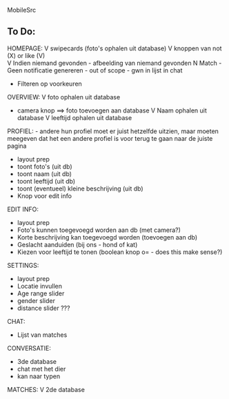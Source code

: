 MobileSrc


To Do:
-------

HOMEPAGE:
V swipecards (foto's ophalen uit database)
V knoppen van not (X) or like (V)								
V Indien niemand gevonden - afbeelding van niemand gevonden
N Match - Geen notificatie genereren - out of scope - gwn in lijst in chat
- Filteren op voorkeuren

OVERVIEW:
V foto ophalen uit database
- camera knop ==> foto toevoegen aan database
V Naam ophalen uit database
V leeftijd ophalen uit database


PROFIEL: - andere hun profiel moet er juist hetzelfde uitzien, maar moeten meegeven dat het een andere profiel is voor terug te gaan naar de juiste pagina
- layout prep
- toont foto's (uit db)
- toont naam (uit db)
- toont leeftijd (uit db)
- toont (eventueel) kleine beschrijving (uit db)
- Knop voor edit info


EDIT INFO:
- layout prep
- Foto's kunnen toegevoegd worden aan db (met camera?)
- Korte beschrijving kan toegevoegd worden (toevoegen aan db)
- Geslacht aanduiden (bij ons - hond of kat)
- Kiezen voor leeftijd te tonen (boolean knop o= - does this make sense?)

SETTINGS:
- layout prep
- Locatie invullen
- Age range slider
- gender slider
- distance slider ???

CHAT:
- Lijst van matches

CONVERSATIE:
- 3de database
- chat met het dier
- kan naar typen

MATCHES:
V 2de database



